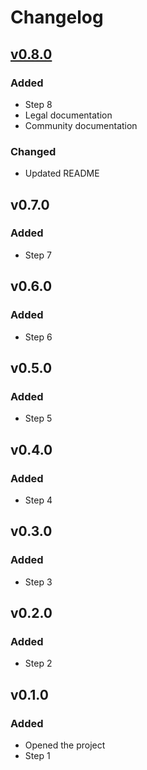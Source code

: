 # Changelog

## [v0.8.0](https://github.com/willtheorangeguy/FBI-Application-Guide/releases/tag/v0.8.0)

### Added

- Step 8
- Legal documentation
- Community documentation

### Changed

- Updated README

## v0.7.0

### Added

- Step 7

## v0.6.0

### Added

- Step 6

## v0.5.0

### Added

- Step 5

## v0.4.0

### Added

- Step 4

## v0.3.0

### Added

- Step 3

## v0.2.0

### Added

- Step 2

## v0.1.0

### Added

- Opened the project
- Step 1
